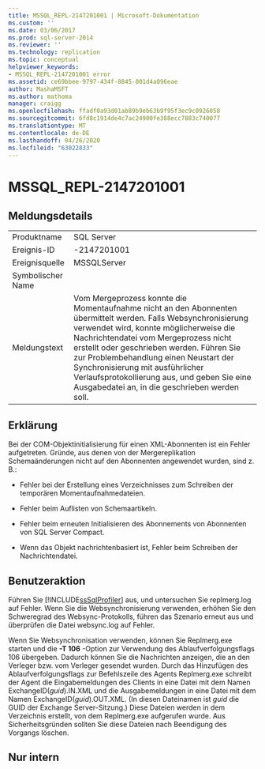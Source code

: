 ```yaml
---
title: MSSQL_REPL-2147201001 | Microsoft-Dokumentation
ms.custom: ''
ms.date: 03/06/2017
ms.prod: sql-server-2014
ms.reviewer: ''
ms.technology: replication
ms.topic: conceptual
helpviewer_keywords:
- MSSQL_REPL-2147201001 error
ms.assetid: ce69bbee-9797-434f-8845-001d4a096eae
author: MashaMSFT
ms.author: mathoma
manager: craigg
ms.openlocfilehash: ffadf0a93d01ab89b9eb63b9f95f3ec9c0926058
ms.sourcegitcommit: 6fd8c1914de4c7ac24900fe388ecc7883c740077
ms.translationtype: MT
ms.contentlocale: de-DE
ms.lasthandoff: 04/26/2020
ms.locfileid: "63022833"
---
```

# <a name="mssql_repl-2147201001"></a>MSSQL_REPL-2147201001
    
## <a name="message-details"></a>Meldungsdetails  
  
|||  
|-|-|  
|Produktname|SQL Server|  
|Ereignis-ID|-2147201001|  
|Ereignisquelle|MSSQLServer|  
|Symbolischer Name||  
|Meldungstext|Vom Mergeprozess konnte die Momentaufnahme nicht an den Abonnenten übermittelt werden. Falls Websynchronisierung verwendet wird, konnte möglicherweise die Nachrichtendatei vom Mergeprozess nicht erstellt oder geschrieben werden. Führen Sie zur Problembehandlung einen Neustart der Synchronisierung mit ausführlicher Verlaufsprotokollierung aus, und geben Sie eine Ausgabedatei an, in die geschrieben werden soll.|  
  
## <a name="explanation"></a>Erklärung  
 Bei der COM-Objektinitialisierung für einen XML-Abonnenten ist ein Fehler aufgetreten. Gründe, aus denen von der Mergereplikation Schemaänderungen nicht auf den Abonnenten angewendet wurden, sind z. B.:  
  
-   Fehler bei der Erstellung eines Verzeichnisses zum Schreiben der temporären Momentaufnahmedateien.  
  
-   Fehler beim Auflisten von Schemaartikeln.  
  
-   Fehler beim erneuten Initialisieren des Abonnements von Abonnenten von SQL Server Compact.  
  
-   Wenn das Objekt nachrichtenbasiert ist, Fehler beim Schreiben der Nachrichtendatei.  
  
## <a name="user-action"></a>Benutzeraktion  
 Führen Sie [!INCLUDE[ssSqlProfiler](../../includes/sssqlprofiler-md.md)] aus, und untersuchen Sie replmerg.log auf Fehler. Wenn Sie die Websynchronisierung verwenden, erhöhen Sie den Schweregrad des Websync-Protokolls, führen das Szenario erneut aus und überprüfen die Datei websync.log auf Fehler.  
  
 Wenn Sie Websynchronisation verwenden, können Sie Replmerg.exe starten und die **-T 106** -Option zur Verwendung des Ablaufverfolgungsflags 106 übergeben. Dadurch können Sie die Nachrichten anzeigen, die an den Verleger bzw. vom Verleger gesendet wurden. Durch das Hinzufügen des Ablaufverfolgungsflags zur Befehlszeile des Agents Replmerg.exe schreibt der Agent die Eingabemeldungen des Clients in eine Datei mit dem Namen ExchangeID(*guid*).IN.XML und die Ausgabemeldungen in eine Datei mit dem Namen ExchangeID(*guid*).OUT.XML. (In diesen Dateinamen ist *guid* die GUID der Exchange Server-Sitzung.) Diese Dateien werden in dem Verzeichnis erstellt, von dem Replmerg.exe aufgerufen wurde. Aus Sicherheitsgründen sollten Sie diese Dateien nach Beendigung des Vorgangs löschen.  
  
## <a name="internal-only"></a>Nur intern  
  
